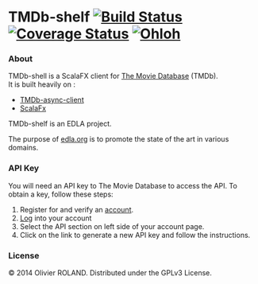 # TMDb-shelf [![Build Status](https://travis-ci.org/newca12/TMDb-shelf.svg?branch=master)](https://travis-ci.org/newca12/TMDb-shelf) [![Coverage Status](https://coveralls.io/repos/newca12/TMDb-shelf/badge.png)](https://coveralls.io/r/newca12/TMDb-shelf) [![Ohloh](http://www.ohloh.net/p/TMDb-shelf/widgets/project_thin_badge.gif)](https://www.ohloh.net/p/TMDb-shelf)

### About ###
TMDb-shell is a ScalaFX client for [The Movie Database][1] (TMDb).  
It is built heavily on :
* [TMDb-async-client][2]  
* [ScalaFx][3]

TMDb-shelf is an EDLA project.

The purpose of [edla.org](http://www.edla.org) is to promote the state of the art in various domains.

### API Key ###
You will need an API key to The Movie Database to access the API.  To obtain a key, follow these steps:

1. Register for and verify an [account](https://www.themoviedb.org/account/signup).
2. [Log](https://www.themoviedb.org/login) into your account
3. Select the API section on left side of your account page.
4. Click on the link to generate a new API key and follow the instructions.

### License ###
© 2014 Olivier ROLAND. Distributed under the GPLv3 License.

[1]: http://www.themoviedb.org/
[2]: https://github.com/newca12/TMDb-async-client
[3]: https://code.google.com/p/scalafx/